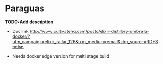 # Paraguas

**TODO: Add description**

* Doc link http://www.cultivatehq.com/posts/elixir-distillery-umbrella-docker/?utm_campaign=elixir_radar_126&utm_medium=email&utm_source=RD+Station


* Needs docker edge version for multi stage build